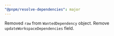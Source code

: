 ```yaml
---
"@pnpm/resolve-dependencies": major
---
```


Removed `raw` from `WantedDependency` object. Remove `updateWorkspaceDependencies` field.
